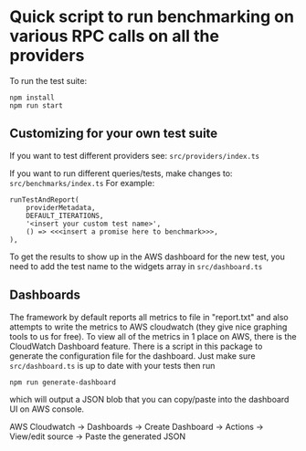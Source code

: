 # Quick script to run benchmarking on various RPC calls on all the providers

To run the test suite: 
```
npm install
npm run start
```

## Customizing for your own test suite
If you want to test different providers see: `src/providers/index.ts`

If you want to run different queries/tests, make changes to: `src/benchmarks/index.ts`
For example: 
```
runTestAndReport(
    providerMetadata,
    DEFAULT_ITERATIONS,
    '<insert your custom test name>',
    () => <<<insert a promise here to benchmark>>>,
),
```
To get the results to show up in the AWS dashboard for the new test, you need to add the test name to the widgets array in `src/dashboard.ts`

## Dashboards
The framework by default reports all metrics to file in "report.txt" and also attempts to write the metrics to AWS cloudwatch (they give nice graphing tools to us for free). 
To view all of the metrics in 1 place on AWS, there is the CloudWatch Dashboard feature. There is a script in this package to generate the configuration file for the dashboard. Just make sure `src/dashboard.ts` is up to date with your tests then run 
```
npm run generate-dashboard
```
which will output a JSON blob that you can copy/paste into the dashboard UI on AWS console.

AWS Cloudwatch -> Dashboards -> Create Dashboard -> Actions -> View/edit source -> Paste the generated JSON 


